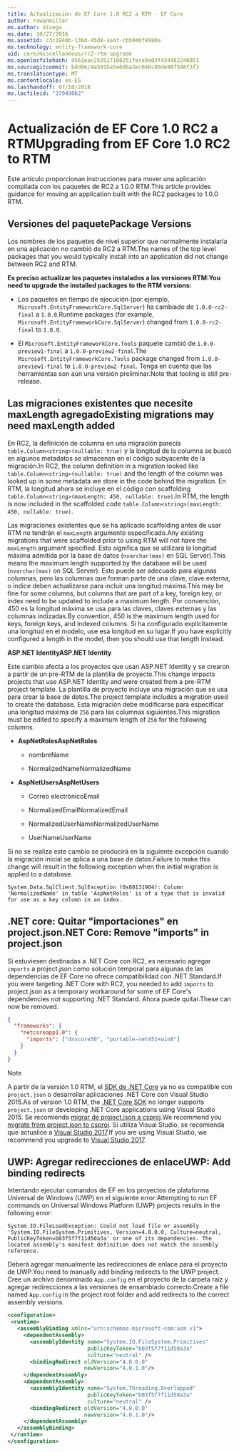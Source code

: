 ```yaml
---
title: Actualización de EF Core 1.0 RC2 a RTM - EF Core
author: rowanmiller
ms.author: divega
ms.date: 10/27/2016
ms.assetid: c3c1940b-136d-45d8-aa4f-cb5040f8980a
ms.technology: entity-framework-core
uid: core/miscellaneous/rc2-rtm-upgrade
ms.openlocfilehash: 9561eac253517188251fece9a03f434482246051
ms.sourcegitcommit: bdd06c9a591ba5e6d6a3ec046c80de98f598f3f3
ms.translationtype: MT
ms.contentlocale: es-ES
ms.lasthandoff: 07/10/2018
ms.locfileid: "37949062"
---
```

# <a name="upgrading-from-ef-core-10-rc2-to-rtm"></a><span data-ttu-id="725ac-102">Actualización de EF Core 1.0 RC2 a RTM</span><span class="sxs-lookup"><span data-stu-id="725ac-102">Upgrading from EF Core 1.0 RC2 to RTM</span></span>

<span data-ttu-id="725ac-103">Este artículo proporcionan instrucciones para mover una aplicación compilada con los paquetes de RC2 a 1.0.0 RTM.</span><span class="sxs-lookup"><span data-stu-id="725ac-103">This article provides guidance for moving an application built with the RC2 packages to 1.0.0 RTM.</span></span>

## <a name="package-versions"></a><span data-ttu-id="725ac-104">Versiones del paquete</span><span class="sxs-lookup"><span data-stu-id="725ac-104">Package Versions</span></span>

<span data-ttu-id="725ac-105">Los nombres de los paquetes de nivel superior que normalmente instalaría en una aplicación no cambió de RC2 a RTM.</span><span class="sxs-lookup"><span data-stu-id="725ac-105">The names of the top level packages that you would typically install into an application did not change between RC2 and RTM.</span></span>

<span data-ttu-id="725ac-106">**Es preciso actualizar los paquetes instalados a las versiones RTM:**</span><span class="sxs-lookup"><span data-stu-id="725ac-106">**You need to upgrade the installed packages to the RTM versions:**</span></span>

* <span data-ttu-id="725ac-107">Los paquetes en tiempo de ejecución (por ejemplo, `Microsoft.EntityFrameworkCore.SqlServer`) ha cambiado de `1.0.0-rc2-final` a `1.0.0`.</span><span class="sxs-lookup"><span data-stu-id="725ac-107">Runtime packages (for example, `Microsoft.EntityFrameworkCore.SqlServer`) changed from `1.0.0-rc2-final` to `1.0.0`.</span></span>

* <span data-ttu-id="725ac-108">El `Microsoft.EntityFrameworkCore.Tools` paquete cambió de `1.0.0-preview1-final` a `1.0.0-preview2-final`.</span><span class="sxs-lookup"><span data-stu-id="725ac-108">The `Microsoft.EntityFrameworkCore.Tools` package changed from `1.0.0-preview1-final` to `1.0.0-preview2-final`.</span></span> <span data-ttu-id="725ac-109">Tenga en cuenta que las herramientas son aún una versión preliminar.</span><span class="sxs-lookup"><span data-stu-id="725ac-109">Note that tooling is still pre-release.</span></span>

## <a name="existing-migrations-may-need-maxlength-added"></a><span data-ttu-id="725ac-110">Las migraciones existentes que necesite maxLength agregado</span><span class="sxs-lookup"><span data-stu-id="725ac-110">Existing migrations may need maxLength added</span></span>

<span data-ttu-id="725ac-111">En RC2, la definición de columna en una migración parecía `table.Column<string>(nullable: true)` y la longitud de la columna se buscó en algunos metadatos se almacenan en el código subyacente de la migración.</span><span class="sxs-lookup"><span data-stu-id="725ac-111">In RC2, the column definition in a migration looked like `table.Column<string>(nullable: true)` and the length of the column was looked up in some metadata we store in the code behind the migration.</span></span> <span data-ttu-id="725ac-112">En RTM, la longitud ahora se incluye en el código con scaffolding `table.Column<string>(maxLength: 450, nullable: true)`.</span><span class="sxs-lookup"><span data-stu-id="725ac-112">In RTM, the length is now included in the scaffolded code `table.Column<string>(maxLength: 450, nullable: true)`.</span></span>

<span data-ttu-id="725ac-113">Las migraciones existentes que se ha aplicado scaffolding antes de usar RTM no tendrán el `maxLength` argumento especificado.</span><span class="sxs-lookup"><span data-stu-id="725ac-113">Any existing migrations that were scaffolded prior to using RTM will not have the `maxLength` argument specified.</span></span> <span data-ttu-id="725ac-114">Esto significa que se utilizará la longitud máxima admitida por la base de datos (`nvarchar(max)` en SQL Server).</span><span class="sxs-lookup"><span data-stu-id="725ac-114">This means the maximum length supported by the database will be used (`nvarchar(max)` on SQL Server).</span></span> <span data-ttu-id="725ac-115">Esto puede ser adecuado para algunas columnas, pero las columnas que forman parte de una clave, clave externa, o índice deben actualizarse para incluir una longitud máxima.</span><span class="sxs-lookup"><span data-stu-id="725ac-115">This may be fine for some columns, but columns that are part of a key, foreign key, or index need to be updated to include a maximum length.</span></span> <span data-ttu-id="725ac-116">Por convención, 450 es la longitud máxima se usa para las claves, claves externas y las columnas indizadas.</span><span class="sxs-lookup"><span data-stu-id="725ac-116">By convention, 450 is the maximum length used for keys, foreign keys, and indexed columns.</span></span> <span data-ttu-id="725ac-117">Si ha configurado explícitamente una longitud en el modelo, use esa longitud en su lugar.</span><span class="sxs-lookup"><span data-stu-id="725ac-117">If you have explicitly configured a length in the model, then you should use that length instead.</span></span>

<span data-ttu-id="725ac-118">**ASP.NET Identity**</span><span class="sxs-lookup"><span data-stu-id="725ac-118">**ASP.NET Identity**</span></span>

<span data-ttu-id="725ac-119">Este cambio afecta a los proyectos que usan ASP.NET Identity y se crearon a partir de un pre-RTM de la plantilla de proyecto.</span><span class="sxs-lookup"><span data-stu-id="725ac-119">This change impacts projects that use ASP.NET Identity and were created from a pre-RTM project template.</span></span> <span data-ttu-id="725ac-120">La plantilla de proyecto incluye una migración que se usa para crear la base de datos.</span><span class="sxs-lookup"><span data-stu-id="725ac-120">The project template includes a migration used to create the database.</span></span> <span data-ttu-id="725ac-121">Esta migración debe modificarse para especificar una longitud máxima de `256` para las columnas siguientes.</span><span class="sxs-lookup"><span data-stu-id="725ac-121">This migration must be edited to specify a maximum length of `256` for the following columns.</span></span>

*  <span data-ttu-id="725ac-122">**AspNetRoles**</span><span class="sxs-lookup"><span data-stu-id="725ac-122">**AspNetRoles**</span></span>

    * <span data-ttu-id="725ac-123">nombre</span><span class="sxs-lookup"><span data-stu-id="725ac-123">Name</span></span>

    * <span data-ttu-id="725ac-124">NormalizedName</span><span class="sxs-lookup"><span data-stu-id="725ac-124">NormalizedName</span></span>

*  <span data-ttu-id="725ac-125">**AspNetUsers**</span><span class="sxs-lookup"><span data-stu-id="725ac-125">**AspNetUsers**</span></span>

   * <span data-ttu-id="725ac-126">Correo electrónico</span><span class="sxs-lookup"><span data-stu-id="725ac-126">Email</span></span>

   * <span data-ttu-id="725ac-127">NormalizedEmail</span><span class="sxs-lookup"><span data-stu-id="725ac-127">NormalizedEmail</span></span>

   * <span data-ttu-id="725ac-128">NormalizedUserName</span><span class="sxs-lookup"><span data-stu-id="725ac-128">NormalizedUserName</span></span>

   * <span data-ttu-id="725ac-129">UserName</span><span class="sxs-lookup"><span data-stu-id="725ac-129">UserName</span></span>

<span data-ttu-id="725ac-130">Si no se realiza este cambio se producirá en la siguiente excepción cuando la migración inicial se aplica a una base de datos.</span><span class="sxs-lookup"><span data-stu-id="725ac-130">Failure to make this change will result in the following exception when the initial migration is applied to a database.</span></span>

    System.Data.SqlClient.SqlException (0x80131904): Column 'NormalizedName' in table 'AspNetRoles' is of a type that is invalid for use as a key column in an index.

## <a name="net-core-remove-imports-in-projectjson"></a><span data-ttu-id="725ac-131">.NET core: Quitar "importaciones" en project.json</span><span class="sxs-lookup"><span data-stu-id="725ac-131">.NET Core: Remove "imports" in project.json</span></span>

<span data-ttu-id="725ac-132">Si estuviesen destinadas a .NET Core con RC2, es necesario agregar `imports` a project.json como solución temporal para algunas de las dependencias de EF Core no ofrece compatibilidad con .NET Standard.</span><span class="sxs-lookup"><span data-stu-id="725ac-132">If you were targeting .NET Core with RC2, you needed to add `imports` to project.json as a temporary workaround for some of EF Core's dependencies not supporting .NET Standard.</span></span> <span data-ttu-id="725ac-133">Ahora puede quitar.</span><span class="sxs-lookup"><span data-stu-id="725ac-133">These can now be removed.</span></span>

``` json
{
  "frameworks": {
    "netcoreapp1.0": {
      "imports": ["dnxcore50", "portable-net451+win8"]
    }
  }
}
```

> [!NOTE]  
> <span data-ttu-id="725ac-134">A partir de la versión 1.0 RTM, el [SDK de .NET Core](https://www.microsoft.com/net/download/core) ya no es compatible con `project.json` o desarrollar aplicaciones .NET Core con Visual Studio 2015.</span><span class="sxs-lookup"><span data-stu-id="725ac-134">As of version 1.0 RTM, the [.NET Core SDK](https://www.microsoft.com/net/download/core) no longer supports `project.json` or developing .NET Core applications using Visual Studio 2015.</span></span> <span data-ttu-id="725ac-135">Se recomienda [migrar de project.json a csproj](https://docs.microsoft.com/dotnet/articles/core/migration/).</span><span class="sxs-lookup"><span data-stu-id="725ac-135">We recommend you [migrate from project.json to csproj](https://docs.microsoft.com/dotnet/articles/core/migration/).</span></span> <span data-ttu-id="725ac-136">Si utiliza Visual Studio, se recomienda que actualice a [Visual Studio 2017](https://www.visualstudio.com/downloads/).</span><span class="sxs-lookup"><span data-stu-id="725ac-136">If you are using Visual Studio, we recommend you upgrade to [Visual Studio 2017](https://www.visualstudio.com/downloads/).</span></span>

## <a name="uwp-add-binding-redirects"></a><span data-ttu-id="725ac-137">UWP: Agregar redirecciones de enlace</span><span class="sxs-lookup"><span data-stu-id="725ac-137">UWP: Add binding redirects</span></span>

<span data-ttu-id="725ac-138">Intentando ejecutar comandos de EF en los proyectos de plataforma Universal de Windows (UWP) en el siguiente error:</span><span class="sxs-lookup"><span data-stu-id="725ac-138">Attempting to run EF commands on Universal Windows Platform (UWP) projects results in the following error:</span></span>

    System.IO.FileLoadException: Could not load file or assembly 'System.IO.FileSystem.Primitives, Version=4.0.0.0, Culture=neutral, PublicKeyToken=b03f5f7f11d50a3a' or one of its dependencies. The located assembly's manifest definition does not match the assembly reference.

<span data-ttu-id="725ac-139">Deberá agregar manualmente las redirecciones de enlace para el proyecto de UWP.</span><span class="sxs-lookup"><span data-stu-id="725ac-139">You need to manually add binding redirects to the UWP project.</span></span> <span data-ttu-id="725ac-140">Cree un archivo denominado `App.config` en el proyecto de la carpeta raíz y agregar redirecciones a las versiones de ensamblado correcto.</span><span class="sxs-lookup"><span data-stu-id="725ac-140">Create a file named `App.config` in the project root folder and add redirects to the correct assembly versions.</span></span>

``` xml
<configuration>
 <runtime>
   <assemblyBinding xmlns="urn:schemas-microsoft-com:asm.v1">
     <dependentAssembly>
       <assemblyIdentity name="System.IO.FileSystem.Primitives"
                         publicKeyToken="b03f5f7f11d50a3a"
                         culture="neutral" />
       <bindingRedirect oldVersion="4.0.0.0"
                        newVersion="4.0.1.0"/>
     </dependentAssembly>
     <dependentAssembly>
       <assemblyIdentity name="System.Threading.Overlapped"
                         publicKeyToken="b03f5f7f11d50a3a"
                         culture="neutral" />
       <bindingRedirect oldVersion="4.0.0.0"
                        newVersion="4.0.1.0"/>
     </dependentAssembly>
   </assemblyBinding>
 </runtime>
</configuration>
```
